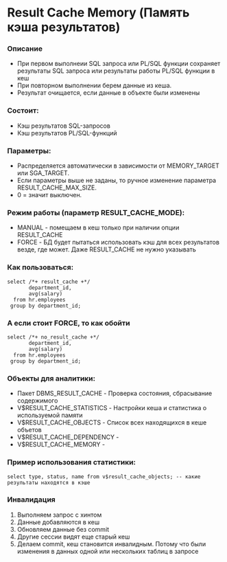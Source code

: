 # Result Cache Memory (Память кэша результатов)

### Описание 
  - При первом выполнеии SQL запроса или PL/SQL функции сохраняет результаты SQL запроса или результаты работы PL/SQL функции в кеш
  - При повторном выполнении берем данные из кеша.
  - Результат очищается, если данные в объекте были изменены

### Состоит: 
  - Кэш результатов SQL-запросов
  - Кэш результатов PL/SQL-функций

### Параметры: 
  - Распределяется автоматически в зависимости от MEMORY_TARGET или SGA_TARGET. 
  - Если параметры выше не заданы, то ручное изменение параметра RESULT_CACHE_MAX_SIZE. 
  - 0 = значит выключен.
  

### Режим работы (параметр RESULT_CACHE_MODE): 
  - MANUAL - помещаем в кеш только при наличии опции RESULT_CACHE
  - FORCE - БД будет пытаться использовать кэш для всех результатов везде, где может. Даже RESULT_CACHE не нужно указывать
  

### Как пользоваться: 
````
select /*+ result_cache +*/
       department_id, 
	   avg(salary)
  from hr.employees
 group by department_id;
````



### А если стоит FORCE, то как обойти
````
select /*+ no_result_cache +*/
       department_id, 
	   avg(salary)
  from hr.employees
 group by department_id;
````

### Объекты для аналитики: 
  - Пакет DBMS_RESULT_CACHE - Проверка состояния, сбрасывание содержимого
  - V$RESULT_CACHE_STATISTICS - Настройки кеша и статистика о используемой памяти
  - V$RESULT_CACHE_OBJECTS - Список всех находящихся в кеше объетов
  - V$RESULT_CACHE_DEPENDENCY - 
  - V$RESULT_CACHE_MEMORY - 
  
### Пример использования статистики: 
````
select type, status, name from v$result_cache_objects; -- какие результаты находятся в кэше
````


### Инвалидация
  1. Выполняем запрос с хинтом
  2. Данные добавляются в кеш
  3. Обновляем данные без commit
  4. Другие сессии видят еще старый кеш
  5. Делаем commit, кеш становится инвалидным. Потому что были изменения в данных одной или нескольких таблиц в запросе


